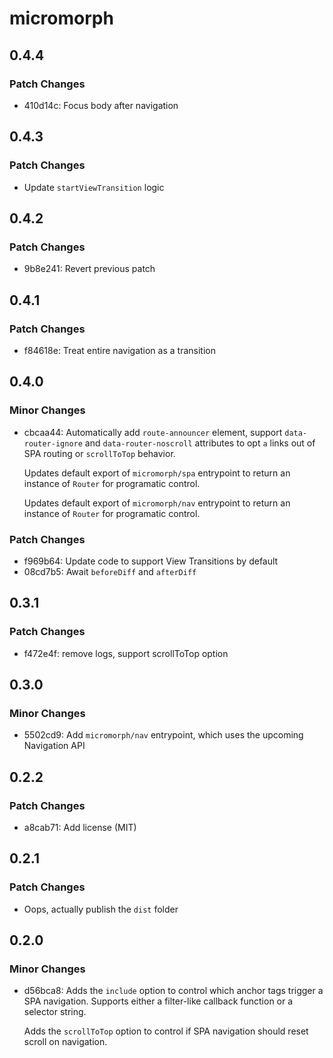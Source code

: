 # micromorph

## 0.4.4

### Patch Changes

- 410d14c: Focus body after navigation

## 0.4.3

### Patch Changes

- Update `startViewTransition` logic

## 0.4.2

### Patch Changes

- 9b8e241: Revert previous patch

## 0.4.1

### Patch Changes

- f84618e: Treat entire navigation as a transition

## 0.4.0

### Minor Changes

- cbcaa44: Automatically add `route-announcer` element, support `data-router-ignore` and `data-router-noscroll` attributes to opt `a` links out of SPA routing or `scrollToTop` behavior.

  Updates default export of `micromorph/spa` entrypoint to return an instance of `Router` for programatic control.

  Updates default export of `micromorph/nav` entrypoint to return an instance of `Router` for programatic control.

### Patch Changes

- f969b64: Update code to support View Transitions by default
- 08cd7b5: Await `beforeDiff` and `afterDiff`

## 0.3.1

### Patch Changes

- f472e4f: remove logs, support scrollToTop option

## 0.3.0

### Minor Changes

- 5502cd9: Add `micromorph/nav` entrypoint, which uses the upcoming Navigation API

## 0.2.2

### Patch Changes

- a8cab71: Add license (MIT)

## 0.2.1

### Patch Changes

- Oops, actually publish the `dist` folder

## 0.2.0

### Minor Changes

- d56bca8: Adds the `include` option to control which anchor tags trigger a SPA navigation. Supports either a filter-like callback function or a selector string.

  Adds the `scrollToTop` option to control if SPA navigation should reset scroll on navigation.
